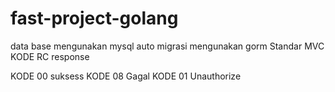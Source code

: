 # fast-project-golang

data base mengunakan mysql 
auto migrasi mengunakan gorm 
Standar MVC
KODE RC response 

KODE 00 suksess
KODE 08 Gagal
KODE 01 Unauthorize
